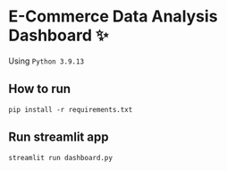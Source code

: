 # E-Commerce Data Analysis Dashboard ✨
Using ``Python 3.9.13``
## How to run
```
pip install -r requirements.txt
```

## Run streamlit app
```
streamlit run dashboard.py
```
